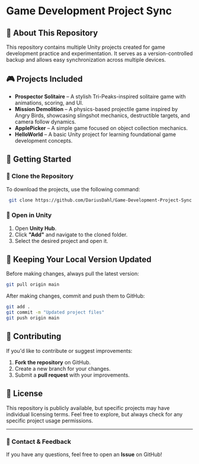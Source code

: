 # Game Development Project Sync

## 📌 About This Repository
This repository contains multiple Unity projects created for game development practice and experimentation. It serves as a version-controlled backup and allows easy synchronization across multiple devices.

## 🎮 Projects Included
- **Prospector Solitaire** – A stylish Tri-Peaks-inspired solitaire game with animations, scoring, and UI.
- **Mission Demolition** – A physics-based projectile game inspired by Angry Birds, showcasing slingshot mechanics, destructible targets, and camera follow dynamics.
- **ApplePicker** – A simple game focused on object collection mechanics.
- **HelloWorld** – A basic Unity project for learning foundational game development concepts.

## 🚀 Getting Started
### 🔹 Clone the Repository
To download the projects, use the following command:
```sh
 git clone https://github.com/DariusDahl/Game-Development-Project-Sync.git
```

### 🔹 Open in Unity
1. Open **Unity Hub**.
2. Click **"Add"** and navigate to the cloned folder.
3. Select the desired project and open it.

## 🔄 Keeping Your Local Version Updated
Before making changes, always pull the latest version:
```sh
git pull origin main
```

After making changes, commit and push them to GitHub:
```sh
git add .
git commit -m "Updated project files"
git push origin main
```

## 🤝 Contributing
If you'd like to contribute or suggest improvements:
1. **Fork the repository** on GitHub.
2. Create a new branch for your changes.
3. Submit a **pull request** with your improvements.

## 📜 License
This repository is publicly available, but specific projects may have individual licensing terms. Feel free to explore, but always check for any specific project usage permissions.

---
### **🎯 Contact & Feedback**
If you have any questions, feel free to open an **Issue** on GitHub!

